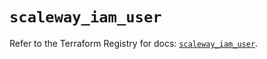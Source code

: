 # `scaleway_iam_user`

Refer to the Terraform Registry for docs: [`scaleway_iam_user`](https://registry.terraform.io/providers/scaleway/scaleway/2.42.1/docs/resources/iam_user).

